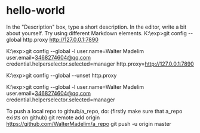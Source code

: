 # hello-world
In the "Description" box, type a short description.
In the editor, write a bit about yourself. Try using different Markdown elements.
K:\exp>git config --global http.proxy http://127.0.0.1:7890

K:\exp>git config --global -l
user.name=Walter Madelim
user.email=3468274604@qq.com
credential.helperselector.selected=manager
http.proxy=http://127.0.0.1:7890

K:\exp>git config --global --unset http.proxy

K:\exp>git config --global -l
user.name=Walter Madelim
user.email=3468274604@qq.com
credential.helperselector.selected=manager

To push a local repo to github/a_repo, do: (firstly make sure that a_repo exists on github)
git remote add origin https://github.com/WalterMadelim/a_repo
git push -u origin master
